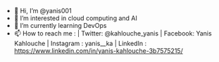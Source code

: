 - 👋 Hi, I’m @yanis001
- 👀 I’m interested in cloud computing and AI
- 🌱 I’m currently learning DevOps
- 📫 How to reach me : | Twitter: @kahlouche_yanis | Facebook: Yanis Kahlouche | Instagram : yanis__ka | LinkedIn : https://www.linkedin.com/in/yanis-kahlouche-3b7575215/
